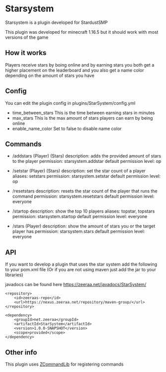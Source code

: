 # Starsystem
Starsystem is a plugin developed for StardustSMP

This plugin was developed for minecraft 1.16.5 but it should work with most versions of the game

## How it works
Players receive stars by boing online and by earning stars you both get a higher placement on the leaderboard and you also get a name color depending on the amount of stars you have

## Config
You can edit the plugin config in plugins/StarSystem/config.yml
* time_between_stars This is the time between earning stars in minutes
* max_stars This is the max amount of stars players can earn by being online
* enable_name_color Set to false to disable name color

## Commands
* /addstars (Player) (Stars)
description: adds the provided amount of stars to the player
permission: starsystem.addstar
default permission level: op

* /setstar (Player) (Stars)
description: set the star count of a player
aliases: setstars
permission: starsystem.setstar
default permission level: op

* /resetstars
description: resets the star count of the player that runs the command
permission: starsystem.resetstars
default permission level: everyone

* /startop
description: show the top 10 players
aliases: topstar, topstars
permission: starsystem.startop
default permission level: everyone

* /stars (Player)
description: show the amount of stars you or the target player has
permission: starsystem.stars
default permission level: everyone

## API
If you want to develop a plugin that uses the star system add the following to your pom.xml file (Or if you are not using maven just add the jar to your libraries)

javadocs can be found here https://zeeraa.net/javadocs/StarSystem/

```
<repository>
	<id>zeeraas-repo</id>
	<url>https://nexus.zeeraa.net/repository/maven-group/</url>
</repository>
```

```
<dependency>
	<groupId>net.zeeraa</groupId>
	<artifactId>StarSystem</artifactId>
	<version>1.0.0-SNAPSHOT</version>
	<scope>provided</scope>
</dependency>
```

## Other info
This plugin uses [ZCommandLib](https://github.com/AntonUden/ZCommandLib) for registering commands